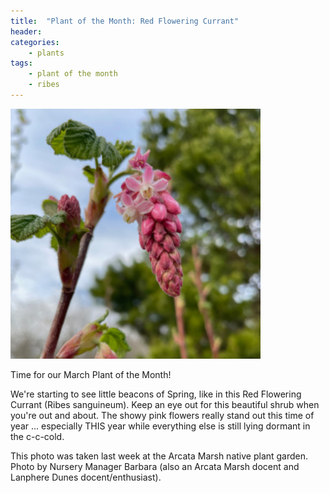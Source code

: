 ```yaml
---
title:  "Plant of the Month: Red Flowering Currant"
header:
categories: 
    - plants
tags:
    - plant of the month
    - ribes
---
```

<img src="/assets/images/plants/ribes_sanguineum_lg.jpg" width="400" />
<p>
Time for our March Plant of the Month!
</p>
<p>
We're starting to see little beacons of Spring, like in this Red Flowering Currant (Ribes sanguineum). 
Keep an eye out for this beautiful shrub when you're out and about. The showy pink flowers really stand out this time of year ... especially THIS year while everything else is still lying dormant in the c-c-cold. 
</p>
This photo was taken last week at the Arcata Marsh native plant garden. 
Photo by Nursery Manager Barbara (also an Arcata Marsh docent and Lanphere Dunes docent/enthusiast).
